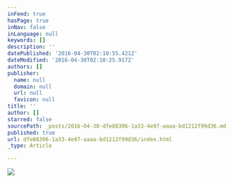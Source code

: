 ```yaml
---
inFeed: true
hasPage: true
inNav: false
inLanguage: null
keywords: []
description: ''
datePublished: '2016-04-30T02:10:55.421Z'
dateModified: '2016-04-30T02:10:25.917Z'
authors: []
publisher:
  name: null
  domain: null
  url: null
  favicon: null
title: ''
author: []
starred: false
sourcePath: _posts/2016-04-30-dfe88306-1a33-4e97-aaaa-bd1212f99d36.md
published: true
url: dfe88306-1a33-4e97-aaaa-bd1212f99d36/index.html
_type: Article

---
```

![](https://the-grid-user-content.s3-us-west-2.amazonaws.com/544bd8b5-6f33-4105-8600-16dadc35a3bb.jpg)
